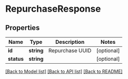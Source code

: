 # RepurchaseResponse

## Properties
Name | Type | Description | Notes
------------ | ------------- | ------------- | -------------
**id** | **string** | Repurchase UUID | [optional] 
**status** | **string** |  | [optional] 

[[Back to Model list]](../../README.md#documentation-for-models) [[Back to API list]](../../README.md#documentation-for-api-endpoints) [[Back to README]](../../README.md)

